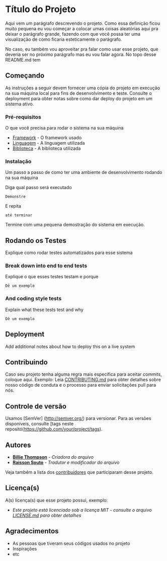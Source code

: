 # Título do Projeto

Aqui vem um parágrafo descrevendo o projeto. Como essa definição ficou muito pequena eu vou começar a colocar umas coisas aleatórias aqui pra deixar o parágrafo grande, fazendo com que você possa ter uma visualização de como ficaria esteticamente o parágrafo.

No caso, eu também vou aproveitar pra falar como usar esse projeto, que deveria ser no próximo parágrafo mas eu vou falar agora. No topo desse README.md tem

## Começando

As instruções a seguir devem fornecer uma cópia do projeto em execução na sua máquina local para fins de desenvolvimento e teste.
 Consulte o deployment para obter notas sobre como dar deploy do projeto em um sistema ativo.

### Pré-requisitos

O que você precisa para rodar o sistema na sua máquina

* [Framework](https://github.com/RaissonSouto) - O framework usado
* [Linguagem](https://github.com/RaissonSouto) - A linguagem utilizada
* [Biblioteca](https://github.com/RaissonSouto) - A biblioteca utilizada

### Instalação

Um passo a passo de como ter uma ambiente de desenvolvimento rodando na sua máquina

Diga qual passo será executado

```
Demonstre
```

E repita

```
até terminar
```

Termine com uma pequena demostração do sistema em execução.

## Rodando os Testes

Explique como rodar testes automatizados para esse sistema

### Break down into end to end tests

Explique o que esses testes testam e porque

```
Dê um exemplo
```

### And coding style tests

Explain what these tests test and why

```
Dê um exemplo
```

## Deployment

Add additional notes about how to deploy this on a live system

## Contribuindo

Caso seu projeto tenha alguma regra mais específica para aceitar commits, coloque aqui. Exemplo: Leia [CONTRIBUTING.md](https://gist.github.com/PurpleBooth/b24679402957c63ec426) para obter detalhes sobre nosso código de conduta e o processo para enviar solicitações pull para nós.

## Controle de versão

Usamos [SemVer] (http://semver.org/) para versionar. Para as versões disponíveis, consulte  [tags neste repositó(https://github.com/your/project/tags).

## Autores

* [**Billie Thompson**](https://github.com/PurpleBooth) - *Criadora do arquivo*
* [**Raisson Souto**](https://github.com/RaissonSouto) - *Tradutor e modificador do arquivo*

Veja também a lista dos [contribuidores](https://github.com/seu/projeto/contribuidores) que participaram desse projeto.

## Licença(s)

A(s) licença(s) que esse projeto possui, exemplo:

* *Este projeto está licenciado sob a licença MIT - consulte o arquivo [LICENSE.md](LICENSE.md) para obter detalhes*

## Agradecimentos

* As pessoas que tiveram seus códigos usados no projeto
* Inspirações
* etc
